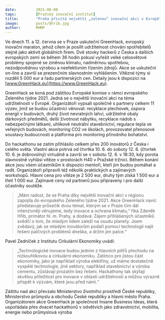 ```yaml
---
date:         2021-06-08
tags:         [Pražský inovační institut]
title:        "Praha přivítá největší „zelenou“ inovační akci v Evropě"
image: 	      posts/8hrib.jpg
author:       MHMP
---
```


Ve dnech 11. a 12. června se v Praze uskuteční GreenHack, evropský inovační maraton, jehož cílem je posílit udržitelnost chování spotřebitelů stejně jako aktivit globálních firem. Dvě stovky hackerů z Česka a dalších evropských zemí se během 36 hodin pokusí vyřešit velké celosvětové problémy spojené se změnou klimatu, nadměrnou spotřebou, nezodpovědnou výrobou a neefektivním řízením zdrojů. Akce se uskuteční on-line a završí se prezenčním slavnostním vyhlášením. Vítězné týmy si rozdělí 5 000 eur a řadu partnerských cen. Detaily jsou k dispozici na [www.GreenHack.eu](https://www.GreenHack.eu).

GreenHack se koná pod záštitou Evropské komise v rámci evropského Zeleného týdne 2021. Jedná se o největší inovační akci na téma udržitelnosti v Evropě. Organizátoři vypsali společně s partnery celkem 11 výzev, jimž se budou účastníci věnovat: recyklace plechovek, úspora energií v budovách, druhý život nevratných lahví, udržitelné obaly dárkových předmětů, delší životnost nábytku, recyklace nádob s nebezpečnými látkami, uhlíkově neutrální stavebnictví, regulace tepla ve veřejných budovách, monitoring CO2 ve školách, provozovatel přenosové soustavy budoucnosti a platforma pro monitoring přírodního bohatství.

Do hackathonu se zatím přihlásilo celkem přes 200 inovátorů z Česka i celého světa. Vlastní akce potrvá od čtvrtka 10. 6. do soboty 12. 6. (čtvrtek 10. 6. je dobrovolný) virtuálně a završí se v sobotu 12. 6. v 18:30, kdy porota slavnostně vyhlásí vítěze v prostorách H40 v Pražské tržnici. Během konání akce jsou všem účastníkům k dispozici mentoři, kteří jim budou pomáhat a radit. Organizátoři připravili též několik praktických a zajímavých workshopů. Hlavní cena pro vítěze je 2 500 eur, druhý tým získá 1 500 eur a třetí 1 000 eur. Zajímavé ceny od partnerů jsou připraveny i pro další účastníky soutěže.

> „Mám radost, že se Praha díky největší inovační akci v regionu zapojila do evropského Zeleného týdne 2021. Akce GreenHack navíc představuje průsečík dvou témat, kterým se v Praze čím dál intenzivněji věnujeme, tedy inovace a ochrana klimatu,“ říká Zdeněk Hřib, primátor hl. m. Prahy, a dodává: Zájem přihlášených účastníků svědčí o tom, že mladým lidem zaleží na osudu planety. Jsem zvědavý, jak se mladým inovátorům podaří pomocí technologií najít řešení palčivých problémů dneška, a držím jim palce.“

Pavel Zedníček z Institutu Cirkulární Ekonomiky uvádí: 

> „Technologické inovace budou jedním z hlavních pilířů přechodu na nízkouhlíkovou a cirkulární ekonomiku. Zatímco pro jistou část ekonomiky, jako je například výroba elektřiny, už máme dostatečně vyspělé technologie, jiné sektory, například stavebnictví a výroba cementu, zůstávají prozatím bez řešení. Hackathony tak skýtají skvělou příležitost pro inovace v oblasti udržitelnosti a můžou výrazně přispět k výzvám, které jsou před námi.“

Záštitu nad akcí převzalo Ministerstvo životního prostředí České republiky, Ministerstvo průmyslu a obchodu České republiky a hlavní město Praha. Organizátorem akce GreenHack je společnost Insane Business Ideas, která uspořádala přes dvacet hackathonů v odvětvích jako zdravotnictví, mobilita, energie nebo průmyslová výroba
